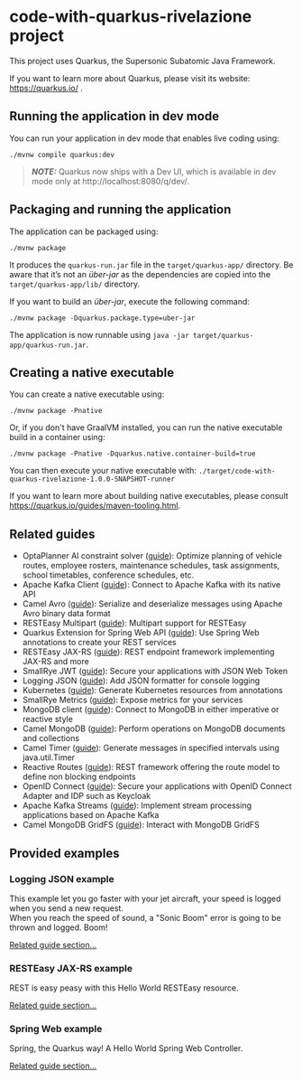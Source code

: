 # code-with-quarkus-rivelazione project

This project uses Quarkus, the Supersonic Subatomic Java Framework.

If you want to learn more about Quarkus, please visit its website: https://quarkus.io/ .

## Running the application in dev mode

You can run your application in dev mode that enables live coding using:
```shell script
./mvnw compile quarkus:dev
```

> **_NOTE:_**  Quarkus now ships with a Dev UI, which is available in dev mode only at http://localhost:8080/q/dev/.

## Packaging and running the application

The application can be packaged using:
```shell script
./mvnw package
```
It produces the `quarkus-run.jar` file in the `target/quarkus-app/` directory.
Be aware that it’s not an _über-jar_ as the dependencies are copied into the `target/quarkus-app/lib/` directory.

If you want to build an _über-jar_, execute the following command:
```shell script
./mvnw package -Dquarkus.package.type=uber-jar
```

The application is now runnable using `java -jar target/quarkus-app/quarkus-run.jar`.

## Creating a native executable

You can create a native executable using: 
```shell script
./mvnw package -Pnative
```

Or, if you don't have GraalVM installed, you can run the native executable build in a container using: 
```shell script
./mvnw package -Pnative -Dquarkus.native.container-build=true
```

You can then execute your native executable with: `./target/code-with-quarkus-rivelazione-1.0.0-SNAPSHOT-runner`

If you want to learn more about building native executables, please consult https://quarkus.io/guides/maven-tooling.html.

## Related guides

- OptaPlanner AI constraint solver ([guide](https://quarkus.io/guides/optaplanner)): Optimize planning of vehicle routes, employee rosters, maintenance schedules, task assignments, school timetables, conference schedules, etc.
- Apache Kafka Client ([guide](https://quarkus.io/guides/kafka)): Connect to Apache Kafka with its native API
- Camel Avro ([guide](https://camel.apache.org/camel-quarkus/latest/reference/extensions/avro.html)): Serialize and deserialize messages using Apache Avro binary data format
- RESTEasy Multipart ([guide](https://quarkus.io/guides/rest-json#multipart-support)): Multipart support for RESTEasy
- Quarkus Extension for Spring Web API ([guide](https://quarkus.io/guides/spring-web)): Use Spring Web annotations to create your REST services
- RESTEasy JAX-RS ([guide](https://quarkus.io/guides/rest-json)): REST endpoint framework implementing JAX-RS and more
- SmallRye JWT ([guide](https://quarkus.io/guides/security-jwt)): Secure your applications with JSON Web Token
- Logging JSON ([guide](https://quarkus.io/guides/logging#json-logging)): Add JSON formatter for console logging
- Kubernetes ([guide](https://quarkus.io/guides/kubernetes)): Generate Kubernetes resources from annotations
- SmallRye Metrics ([guide](https://quarkus.io/guides/microprofile-metrics)): Expose metrics for your services
- MongoDB client ([guide](https://quarkus.io/guides/mongodb)): Connect to MongoDB in either imperative or reactive style
- Camel MongoDB ([guide](https://camel.apache.org/camel-quarkus/latest/reference/extensions/mongodb.html)): Perform operations on MongoDB documents and collections
- Camel Timer ([guide](https://camel.apache.org/camel-quarkus/latest/reference/extensions/timer.html)): Generate messages in specified intervals using java.util.Timer
- Reactive Routes ([guide](https://quarkus.io/guides/reactive-routes)): REST framework offering the route model to define non blocking endpoints
- OpenID Connect ([guide](https://quarkus.io/guides/security-openid-connect)): Secure your applications with OpenID Connect Adapter and IDP such as Keycloak
- Apache Kafka Streams ([guide](https://quarkus.io/guides/kafka-streams)): Implement stream processing applications based on Apache Kafka
- Camel MongoDB GridFS ([guide](https://camel.apache.org/camel-quarkus/latest/reference/extensions/mongodb-gridfs.html)): Interact with MongoDB GridFS

## Provided examples

### Logging JSON example

This example let you go faster with your jet aircraft, your speed is logged when you send a new request.<br/> When you reach the speed of sound, a "Sonic Boom" error is going to be thrown and logged. Boom!

[Related guide section...](https://quarkus.io/guides/logging#configuration)

### RESTEasy JAX-RS example

REST is easy peasy with this Hello World RESTEasy resource.

[Related guide section...](https://quarkus.io/guides/getting-started#the-jax-rs-resources)

### Spring Web example

Spring, the Quarkus way! A Hello World Spring Web Controller.

[Related guide section...](https://quarkus.io/guides/spring-web#greetingcontroller)
